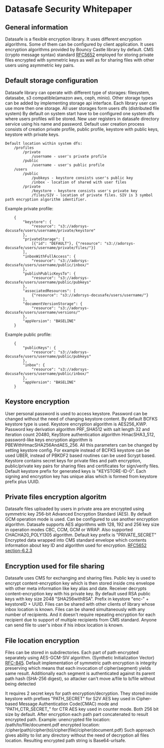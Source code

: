 # Datasafe Security Whitepaper

## General information
Datasafe is a flexible encryption library. It uses different encryption algorithms. Some of them can be 
configured by client application. It uses encryption algorithms provided by Bouncy Castle library by default.
CMS (crypto message syntax) standard [RFC5652](https://tools.ietf.org/html/rfc5652.html) employed for storing private 
files encrypted with symmetric keys as well as for sharing files with other users using asymmetric key pairs. 

## Default storage configuration
Datasafe library can operate with different type of storages: filesystem, datasabe, s3 compatible(amazon aws, ceph, minio).
Other storage types can be added by implementing storage api interface. 
Each library user can use more then one storage. All user storages form users dfs (distributed file system)
By default on system start have to be configured one system dfs where users profiles will be stored.
New user registers in datasafe directory service using his name and password.
Default user creation process consists of creation private profile, public profile, keystore with public keys, keystore with private keys.
```
Default location within system dfs:
    /profiles
        /private
            /username - user's private profile 
        /public
            /username - user's public profile   
    /users
        /public
            /pubkeys - keystore consists user's public key
            /inbox - location of shared with user files    
        /private
            /keystore - keystore consists user's private key
            /files/SIV - location of private files. SIV is 3 symbol path encryption algorithm identifier.
```                   
Example private profile:
```
    {
        "keystore": {
            "resource": "s3://adorsys-docusafe/users/username/private/keystore"
        },
        "privateStorage": [
            [{"id": "DEFAULT"}, {"resource": "s3://adorsys-docusafe/users/username/private/files/"}]
        ],
        "inboxWithFullAccess": {
            "resource": "s3://adorsys-docusafe/users/username/public/inbox/"
        },
        "publishPublicKeysTo": {
            "resource": "s3://adorsys-docusafe/users/username/public/pubkeys"
        },
        "associatedResources": [
            {"resource": "s3://adorsys-docusafe/users/username/"}
        ],
        "documentVersionStorage": {
            "resource": "s3://adorsys-docusafe/users/username/versions/"
        },
        "appVersion": "BASELINE"
    }
```
            
Example public profile:
```
    {
        "publicKeys": {
            "resource": "s3://adorsys-docusafe/users/username/public/pubkeys"
        },
        "inbox": {
            "resource": "s3://adorsys-docusafe/users/username/public/inbox/"
        },
        "appVersion": "BASELINE"
    }   
```
    
## Keystore encryption
User personal password is used to access keystore. Password can be changed without the need of changing keystore content.
By default BCFKS keystore type is used. Keystore encryption algorithm is AES256_KWP. Password key derivation algorithm 
PRF_SHA512 with salt length 32 and iteration count 20480, KeyStore authentication algorithm HmacSHA3_512, password-like 
keys encryption algorithm is PBEWithHmacSHA256AndAES_256.
All this parameters can be changed by setting keystore config. For example instead of BCFKS keystore can be used UBER, 
instead of PBKDF2 based routines can be used Scrypt based.
Keystore contains secret keys for private files and path encryption, public/private key pairs for sharing files and 
certificates for sign/verify files. 
Default keystore prefix for generated keys is "KEYSTORE-ID-0". Each signing and encryption key has unique alias which 
is formed from keystore prefix plus UUID.

## Private files encryption algoritm 
Datasafe files uploaded by users in private area are encrypted using symmetric key 256-bit Advanced Encryption Standard (AES).
By default GCM operation mode is used.
Can be configured to use another encryption algorithm. Datasafe supports AES algorithms with 128, 192 and 256 key size 
in operation modes CBC, CCM, GCM or WRAP. Also supported CHACHA20_POLY1305 algorithm.
Default key prefix is "PRIVATE_SECRET"
Encrypted data wrapped into CMS standard envelope which contents information about key ID and algorithm used for encryption.
[RFC5652 section-6.2.3](http://tools.ietf.org/html/rfc5652#section-6.2.3)

## Encryption used for file sharing
Datasafe uses CMS for exchanging and sharing files. Public key is used to encrypt content-encryption key which is then 
stored inside cms envelope with other meta information like key alias and date. Receiver decrypts content-encryption 
key with his private key. By default used RSA public keys with key size 2048 "SHA256withRSA". Prefix in keystore 
"enc-" + keystoreID + UUID. Files can be shared with other clients of library whose inbox location is known. 
Files can be shared simultaneously with any number of recipients. And it doesn't require repeating encryption for each recipient
due to support of multiple recipients from CMS standard. Anyone can send file to user's inbox if his inbox location is known.

## File location encryption
Files can be stored in subdirectories. Each part of path encrypted separately using AES-GCM-SIV algorithm. 
(Synthetic Initialization Vector) [RFC-845]("https://tools.ietf.org/html/rfc845").
Default implementation of symmetric path encryption is integrity preserving which means that each invocation of 
cipher(segment) yields same result. Additionally each segment is authenticated against its parent path hash (SHA-256 digest), so 
attacker can't move a/file to b/file without being detected 

It requires 2 secret keys for path encryption/decryption. They stored inside keystore with prefixes "PATH_SECRET" for 
S2V AES key used in Cipher-based Message Authentication Code(CMAC) mode and "PATH_CTR_SECRET_" for CTR AES key used in 
counter mode. Both 256 bit size by default.
After encryption each path part concatenated to result encrypted path.
Example:
unencrypted file location: /path/to/file/document.pdf
encrypted location:        /cipher(path)/cipher(to)/cipher(file)/cipher(document.pdf)
Such approach gives ability to list any directory without the need of decryption all files location.
Resulting encrypted path string is Base64-urlsafe.
